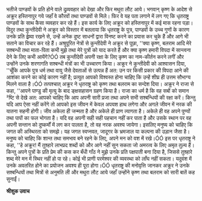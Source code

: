 भतीजे पाण्डवों के प्रति होने वाले दुव्र्यवहार को देखा और फिर मथुरा लौट आये। भगवान् कृष्ण के आदेश से अक्रूर हस्तिनापुर गये जहाँ वे कौरवों तथा पाण्डवों से मिले। फिर वे यह पता लगाने में लग गए कि धृतराष्ट्र पाण्डवों के साथ कैसा व्यवहार कर रहे हैं। इस कार्य के लिए अक्रूर को हस्तिनापुर में कई मास रहना पड़ा। विदुर तथा कुन्तीदेवी ने अक्रूर को विस्तार में बतलाया कि धृतराष्ट्र के पुत्र, पाण्डवों के उच्च गुणों के कारण उनके प्रति ईष्र्या रखने से, उन्हें अनेक दुष्ट साधनों द्वारा विनष्ट करने का प्रयास कर चुके हैं और आगे भी सताने का विचार कर रहे हैं। अश्रुपूरित नेत्रों से कुन्तीदेवी ने अक्रूर से पूछा, ''क्या कृष्ण, बलराम आदि मेरे सश्बन्धी तथा माता-पिता कभी मुझे तथा मेरे पुत्रों को याद करते हैं और क्या कृष्ण हमारी विपदा में सान्त्वना देने के लिए कभी आयेंगे?ÓÓ तब कुन्तीदेवी अपनी रक्षा के लिए कृष्ण का नाम-कीर्तन करने लगीं और उन्होंने उनके शरणागति सश्बन्धी मंत्रों का भी उच्चारण किया। अक्रूर ने कुन्तीदेवी को आश्वासन दिया, ''चूँकि आपके पुत्र धर्म तथा वायु जैसे देवताओं से उत्पन्न हैं अत: उन पर किसी प्रकार की विपदा आने की आशंका करने का कोई कारण नहीं है; प्रत्युत आपको विश्वस्त होना चाहिए कि उन्हें शीघ्र ही उत्तम सौभाग्य मिलने वाला है।ÓÓ तत्पश्चात् अक्रूर ने धृतराष्ट्र को कृष्ण तथा बलराम का सन्देश दिया। अक्रूर ने राजा से कहा, ''आपने पाण्डु की मृत्यु के बाद ङ्क्षसहासन ग्रहण किया है। राजा का धर्म है कि वह सबों को समान ²ष्टि से देखे अत: आपको चाहिए कि आप अपनी सारी प्रजा तथा अपने सभी सश्बन्धियों की रक्षा करें। किन्तु यदि आप ऐसा नहीं करेंगे तो आपको इस जीवन में केवल अपयश हाथ लगेगा और अगले जीवन में नरक की यातना सहनी होगी। जीव अकेला ही जन्मता है और अकेले ही प्राण त्यागता है। अकेले ही वह अपने पुण्यों तथा पापों का फल भोगता है। यदि वह अपनी सही सही पहचान नहीं कर पाता है और उसके स्थान पर वह अपनी सन्तान को दुष्कर्मों में लग कर पालता है, तो वह नरक अवश्य जायेगा। इसलिए मनुष्य को चाहिए कि जगत की अस्थिरता को समझे। यह जगत स्वप्नवत, जादूगर के भ्रमजाल या कल्पना की उड़ान जैसा है। मनुष्य को चाहिए कि शान्त तथा समभाव बने रहने के लिए, अपने मन को वश में रखे।ÓÓ इस पर धृतराष्ट्र ने कहा, ''हे अक्रूर! मैं तुश्हारे लाभप्रद शब्दों को और आगे नहीं सुन सकता जो अमरत्व के लिए अमृत तुल्य हैं। किन्तु अपने पुत्रों के प्रति प्रेम की कस कर बँधी गाँठ ने मुझे उनके प्रति पक्षपाती बना दिया है, जिससे तुश्हारे शब्द मेरे मन में स्थिर नहीं हो पा रहे। कोई भी प्राणी परमेश्वर की व्यवस्था को लाँघ नहीं सकता। यदुवंश में उनके अवतरित होने का प्रयोजन अवश्य ही पूरा होगा।ÓÓ धृतराष्ट्र की मनोवृत्ति जानकर अक्रूर ने उनके सश्बन्धियों तथा मित्रों से अनुमति ली और मथुरा लौट आये जहाँ उन्होंने कृष्ण तथा बलराम को सारी बातें कह सुनाईं।  

**श्रीशुक उवाच** 